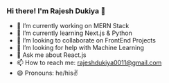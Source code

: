 ### Hi there! I'm Rajesh Dukiya 👋

- 🔭 I’m currently working on MERN Stack
- 🌱 I’m currently learning Next.js & Python
- 👯 I’m looking to collaborate on FrontEnd Projects
- 🤔 I’m looking for help with Machine Learning
- 💬 Ask me about React.js
- 📫 How to reach me: rajeshdukiya0011@gmail.com
- 😄 Pronouns: he/his✌

